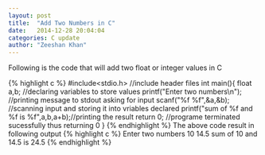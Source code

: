 ```yaml
---
layout: post
title:  "Add Two Numbers in C"
date:   2014-12-28 20:04:04
categories: C update
author: "Zeeshan Khan"
---
```

Following is the code that will add two float or integer values in C

{% highlight c %}
#include<stdio.h> //include header files
int main(){
	float a,b; //declaring variables to store values
	printf("Enter two numbers\n"); //printing message to stdout asking for input
	scanf("%f %f",&a,&b); //scanning input and storing it into vriables declared
	printf("sum of %f and %f is %f",a,b,a+b);//printing the result
	return 0; //programe terminated sucessfully thus returning 0
}
{% endhighlight %}
The above code result in following output
{% highlight c %}
Enter two numbers
10 14.5
sum of 10 and 14.5 is 24.5
{% endhighlight %}
